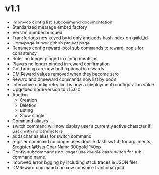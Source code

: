 v1.1
====
- Improves config list subcommand documentation
- Standarized message embed factory
- Version number bumped
- Transferlogs now keyed by id only and adds hash index on guild_id
- Homepage is now github project page
- Renames config reward-pool sub commands to reward-pools for consistency
- Roles no longer pinged in config mentions
- Players no longer pinged in reward confirmation
- Gold and xp are now both optional in rewards
- DM Reward values removed when they become zero
- Reward and dmreward commands now list by pools
- Interactive config retry limit is now a (deployment) configuration value
- Upgraded node version to v15.6.0
- Auction
    - Creation
    - Deletion
    - Listing
    - Show single
- Command aliases
- switch command will now display user's currently active character if used with no parameters
- adds char as alias for switch command
- register command no longer uses double dash switch for arguments, $register @User Char Name 300gold 140xp
- Config subcommands no longer use double dash switch for sub command name.
- Improved error logging by including stack traces in JSON files
- DMReward command can now consume fractional gold.